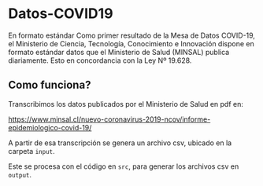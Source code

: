 # Datos-COVID19
En formato estándar
Como primer resultado de la Mesa de Datos COVID-19, el Ministerio de Ciencia, Tecnología, Conocimiento e Innovación dispone en formato estándar datos que el Ministerio de Salud (MINSAL) publica diariamente. 
Esto en concordancia con la Ley Nº 19.628.

## Como funciona?
Transcribimos los datos publicados por el Ministerio de Salud en pdf en:
 
https://www.minsal.cl/nuevo-coronavirus-2019-ncov/informe-epidemiologico-covid-19/
 
A partir de esa transcripción se genera un archivo csv, ubicado en la carpeta <code>input</code>.

Este se procesa con el código en <code>src</code>, para generar los archivos csv en <code>output</code>.